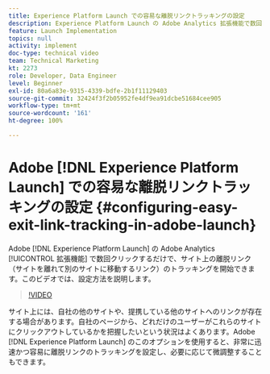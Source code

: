 ```yaml
---
title: Experience Platform Launch での容易な離脱リンクトラッキングの設定
description: Experience Platform Launch の Adobe Analytics 拡張機能で数回クリックするだけで、サイト上の離脱リンク（サイトを離れて別のサイトに移動するリンク）のトラッキングを開始できます。このビデオでは、設定方法を説明します。
feature: Launch Implementation
topics: null
activity: implement
doc-type: technical video
team: Technical Marketing
kt: 2273
role: Developer, Data Engineer
level: Beginner
exl-id: 80a6a83e-9315-4339-bdfe-2b1f11129403
source-git-commit: 32424f3f2b05952fe4df9ea91dcbe51684cee905
workflow-type: tm+mt
source-wordcount: '161'
ht-degree: 100%

---
```


# Adobe [!DNL Experience Platform Launch] での容易な離脱リンクトラッキングの設定 {#configuring-easy-exit-link-tracking-in-adobe-launch}

Adobe [!DNL Experience Platform Launch] の Adobe Analytics [!UICONTROL 拡張機能] で数回クリックするだけで、サイト上の離脱リンク（サイトを離れて別のサイトに移動するリンク）のトラッキングを開始できます。このビデオでは、設定方法を説明します。

>[!VIDEO](https://video.tv.adobe.com/v/25763/?quality=12)

サイト上には、自社の他のサイトや、提携している他のサイトへのリンクが存在する場合があります。自社のページから、どれだけのユーザーがこれらのサイトにクリックアウトしているかを把握したいという状況はよくあります。Adobe [!DNL Experience Platform Launch] のこのオプションを使用すると、非常に迅速かつ容易に離脱リンクのトラッキングを設定し、必要に応じて微調整することもできます。

